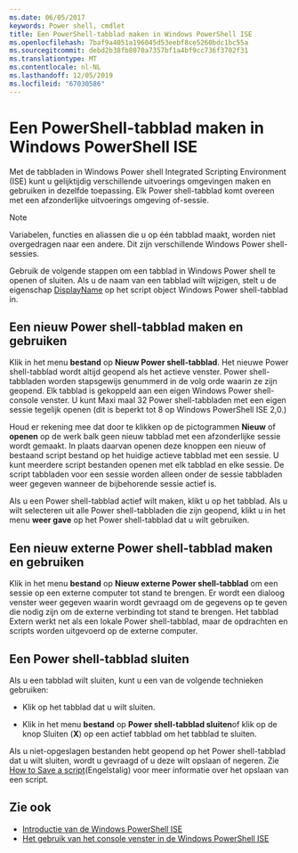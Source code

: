 ```yaml
---
ms.date: 06/05/2017
keywords: Power shell, cmdlet
title: Een PowerShell-tabblad maken in Windows PowerShell ISE
ms.openlocfilehash: 7baf9a4051a196045d53eebf8ce5260bdc1bc55a
ms.sourcegitcommit: debd2b38fb8070a7357bf1a4bf9cc736f3702f31
ms.translationtype: MT
ms.contentlocale: nl-NL
ms.lasthandoff: 12/05/2019
ms.locfileid: "67030586"
---
```

# <a name="how-to-create-a-powershell-tab-in-windows-powershell-ise"></a>Een PowerShell-tabblad maken in Windows PowerShell ISE

Met de tabbladen in Windows Power shell Integrated Scripting Environment (ISE) kunt u gelijktijdig verschillende uitvoerings omgevingen maken en gebruiken in dezelfde toepassing.
Elk Power shell-tabblad komt overeen met een afzonderlijke uitvoerings omgeving of-sessie.

> [!NOTE]
> Variabelen, functies en aliassen die u op één tabblad maakt, worden niet overgedragen naar een andere. Dit zijn verschillende Windows Power shell-sessies.

Gebruik de volgende stappen om een tabblad in Windows Power shell te openen of sluiten.
Als u de naam van een tabblad wilt wijzigen, stelt u de eigenschap [DisplayName](object-model/The-PowerShellTab-Object.md#displayname) op het script object Windows Power shell-tabblad in.

## <a name="to-create-and-use-a-new-powershell-tab"></a>Een nieuw Power shell-tabblad maken en gebruiken

Klik in het menu **bestand** op **Nieuw Power shell-tabblad**. Het nieuwe Power shell-tabblad wordt altijd geopend als het actieve venster.
Power shell-tabbladen worden stapsgewijs genummerd in de volg orde waarin ze zijn geopend.
Elk tabblad is gekoppeld aan een eigen Windows Power shell-console venster.
U kunt Maxi maal 32 Power shell-tabbladen met een eigen sessie tegelijk openen (dit is beperkt tot 8 op Windows PowerShell ISE 2,0.)

Houd er rekening mee dat door te klikken op de pictogrammen **Nieuw** of **openen** op de werk balk geen nieuw tabblad met een afzonderlijke sessie wordt gemaakt.
In plaats daarvan openen deze knoppen een nieuw of bestaand script bestand op het huidige actieve tabblad met een sessie.
U kunt meerdere script bestanden openen met elk tabblad en elke sessie.
De script tabbladen voor een sessie worden alleen onder de sessie tabbladen weer gegeven wanneer de bijbehorende sessie actief is.

Als u een Power shell-tabblad actief wilt maken, klikt u op het tabblad. Als u wilt selecteren uit alle Power shell-tabbladen die zijn geopend, klikt u in het menu **weer gave** op het Power shell-tabblad dat u wilt gebruiken.

## <a name="to-create-and-use-a-new-remote-powershell-tab"></a>Een nieuw externe Power shell-tabblad maken en gebruiken

Klik in het menu **bestand** op **Nieuw externe Power shell-tabblad** om een sessie op een externe computer tot stand te brengen.
Er wordt een dialoog venster weer gegeven waarin wordt gevraagd om de gegevens op te geven die nodig zijn om de externe verbinding tot stand te brengen.
Het tabblad Extern werkt net als een lokale Power shell-tabblad, maar de opdrachten en scripts worden uitgevoerd op de externe computer.

## <a name="to-close-a-powershell-tab"></a>Een Power shell-tabblad sluiten

Als u een tabblad wilt sluiten, kunt u een van de volgende technieken gebruiken:

- Klik op het tabblad dat u wilt sluiten.

- Klik in het menu **bestand** op **Power shell-tabblad sluiten**of klik op de knop Sluiten (**X**) op een actief tabblad om het tabblad te sluiten.

Als u niet-opgeslagen bestanden hebt geopend op het Power shell-tabblad dat u wilt sluiten, wordt u gevraagd of u deze wilt opslaan of negeren.
Zie [How to Save a script](How-to-Write-and-Run-Scripts-in-the-Windows-PowerShell-ISE.md#how-to-save-a-script)(Engelstalig) voor meer informatie over het opslaan van een script.

## <a name="see-also"></a>Zie ook

- [Introductie van de Windows PowerShell ISE](Introducing-the-Windows-PowerShell-ISE.md)
- [Het gebruik van het console venster in de Windows PowerShell ISE](How-to-Use-the-Console-Pane-in-the-Windows-PowerShell-ISE.md)

